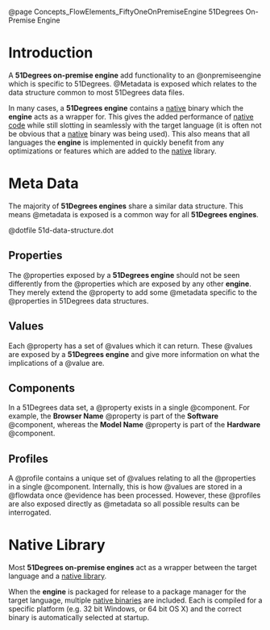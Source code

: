 @page Concepts_FlowElements_FiftyOneOnPremiseEngine 51Degrees On-Premise Engine

# Introduction

A **51Degrees on-premise engine** add functionality to an @onpremiseengine which is
specific to 51Degrees. @Metadata is exposed which relates to the data structure
common to most 51Degrees data files.

In many cases, a **51Degrees engine** contains a [native](@term{NativeCode}) binary which
the **engine** acts as a wrapper for. This gives the added performance of [native code](@term{NativeCode})
while still slotting in seamlessly with the target language (it is often not be obvious that a 
[native](@term{NativeCode}) binary was being used). This also means that all languages the **engine** is
implemented in quickly benefit from any optimizations or features which are added to the
[native](@term{NativeCode}) library.

# Meta Data

The majority of **51Degrees engines** share a similar data structure. This means @metadata is exposed
is a common way for all **51Degrees engines**.

@dotfile 51d-data-structure.dot

## Properties

The @properties exposed by a **51Degrees engine** should not be seen differently from the @properties
which are exposed by any other **engine**. They merely extend the @property to add some @metadata specific
to the @properties in 51Degrees data structures.


## Values

Each @property has a set of @values which it can return. These @values are exposed by a **51Degrees
engine** and give more information on what the implications of a @value are.


## Components

In a 51Degrees data set, a @property exists in a single @component. For example, the **Browser Name** @property
is part of the **Software** @component, whereas the **Model Name** @property is part of the **Hardware** @component.


## Profiles

A @profile contains a unique set of @values relating to all the @properties in a single @component. Internally, this
is how @values are stored in a @flowdata once @evidence has been processed. However, these @profiles are also exposed
directly as @metadata so all possible results can be interrogated.


# Native Library

Most **51Degrees on-premise engines** act as a wrapper between the target language and a [native library](@term{NativeCode}).

When the **engine** is packaged for release to a package manager for the target language, multiple
[native binaries](@term{NativeCode}) are included. Each is compiled for a specific platform (e.g. 32 bit Windows, or 64 bit OS X)
and the correct binary is automatically selected at startup.